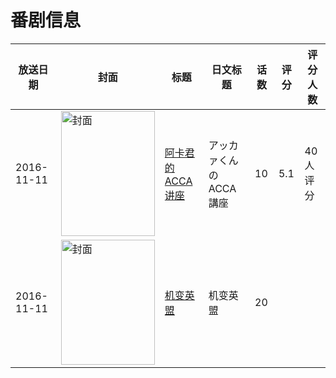 # 番剧信息

|放送日期|封面|标题|日文标题|话数|评分|评分人数|
|---|---|---|---|---|---|---|
|2016-11-11|<img src="https://lain.bgm.tv/pic/cover/c/ae/33/211227_x2Cf2.jpg" alt="封面" style="width:150px;height:200px;object-fit:cover;">|[阿卡君的ACCA讲座](https://bangumi.tv/subject/211227)|アッカァくんのACCA講座|10|5.1|40人评分|
|2016-11-11|<img src="https://lain.bgm.tv/pic/cover/c/e0/0e/197641_HBHYe.jpg" alt="封面" style="width:150px;height:200px;object-fit:cover;">|[机变英盟](https://bangumi.tv/subject/197641)|机变英盟|20|||
